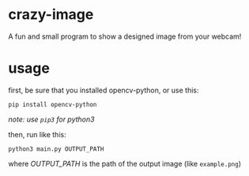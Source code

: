 # crazy-image
A fun and small program to show a designed image from your webcam!

# usage
first, be sure that you installed opencv-python, or use this:
```
pip install opencv-python
```
*note: use `pip3` for python3*

then, run like this:
```
python3 main.py OUTPUT_PATH
```
where *OUTPUT_PATH* is the path of the output image (like `example.png`)
